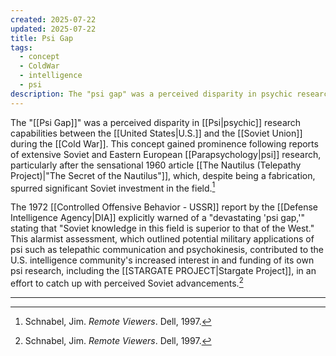```yaml
---
created: 2025-07-22
updated: 2025-07-22
title: Psi Gap
tags:
  - concept
  - ColdWar
  - intelligence
  - psi
description: The "psi gap" was a perceived disparity in psychic research capabilities between the United States and the Soviet Union during the Cold War.
---
```


The "[[Psi Gap]]" was a perceived disparity in [[Psi|psychic]] research capabilities between the [[United States|U.S.]] and the [[Soviet Union]] during the [[Cold War]]. This concept gained prominence following reports of extensive Soviet and Eastern European [[Parapsychology|psi]] research, particularly after the sensational 1960 article [[The Nautilus (Telepathy Project)|"The Secret of the Nautilus"]], which, despite being a fabrication, spurred significant Soviet investment in the field.[^1]

The 1972 [[Controlled Offensive Behavior - USSR]] report by the [[Defense Intelligence Agency|DIA]] explicitly warned of a "devastating 'psi gap,'" stating that "Soviet knowledge in this field is superior to that of the West." This alarmist assessment, which outlined potential military applications of psi such as telepathic communication and psychokinesis, contributed to the U.S. intelligence community's increased interest in and funding of its own psi research, including the [[STARGATE PROJECT|Stargate Project]], in an effort to catch up with perceived Soviet advancements.[^1]

---

[^1]: Schnabel, Jim. *Remote Viewers*. Dell, 1997.